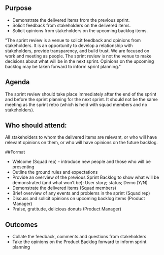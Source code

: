## Purpose
- Demonstrate the delivered items from the previous sprint.
- Solicit feedback from stakeholders on the delivered items.
- Solicit opinions from stakeholders on the upcoming backlog items.

"The sprint review is a venue to solicit feedback and opinions from stakeholders. It is an opportunity to develop a relationship with stakeholders, provide transparency, and build trust.  We are focused on work and meeting as people. The sprint review is not the venue to make decisions about what will be in the next sprint.  Opinions on the upcoming backlog may be taken forward to inform sprint planning."

## Agenda
The sprint review should take place immediately after the end of the sprint and before the sprint planning for the next sprint.  It should not be the same meeting as the sprint retro (which is held with squad members and no stakeholders).

## Who should attend:
All stakeholders to whom the delivered items are relevant, or who will have relevant opinions on them, or who will have opinions on the future backlog.

##Format
- Welcome (Squad rep) - introduce new people and those who will be presenting
- Outline the ground rules and expectations
- Provide an overview of the previous Sprint Backlog to show what will be demonstrated (and what won’t be): User story; status; Demo (Y/N)
- Demonstrate the delivered items (Squad members)
- Brief overview of any events and problems in the sprint (Squad rep)
- Discuss and solicit opinions on upcoming backlog items (Product Manager)
- Praise, gratitude, delicious donuts (Product Manager)

## Outcomes
- Collate the feedback, comments and questions from stakeholders
- Take the opinions on the Product Backlog forward to inform sprint planning
